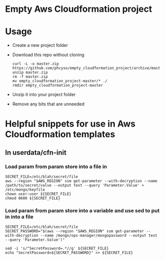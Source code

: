 # Empty Aws Cloudformation project

# Usage
* Create a new project folder
* Download this repo without cloning

  ```
  curl -L -o master.zip https://github.com/phcyso/empty_cloudformation_project/archive/master.zip
  unzip master.zip
  rm -f master.zip
  mv empty_cloudformation_project-master/* ./
  rmdir empty_cloudformation_project-master
  ```
* Unzip it into your project folder
* Remove any bits that are unneeded


# Helpful snippets for use in Aws Cloudformation templates

## In userdata/cfn-init

### Load param from param store into a file in
```
SECRET_FILE=/etc/blah/secret/file
aws --region "$AWS_REGION" ssm get-parameter --with-decryption --name /path/to/secret/value --output text --query 'Parameter.Value' > /etc/mongo/keyfile
chown user:user ${SECRET_FILE}
chmod 0600 ${SECRET_FILE}
```

### Load param from param store into a variable and use sed to put in into a file
```
SECRET_FILE=/etc/blah/secret/file
SECRET_PASSWORD="$(aws --region "$AWS_REGION" ssm get-parameter --with-decryption --name /mongo/ops-manager/mongopassword --output text --query 'Parameter.Value')"

sed -i 's/^SecretPassword=.*//g' ${SECRET_FILE}
echo "SecretPassword=${SECRET_PASSWORD}" >> ${SECRET_FILE}
```
